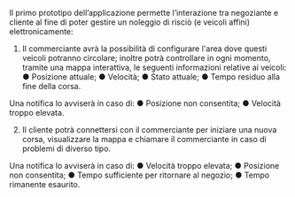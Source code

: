 
Il primo prototipo dell’applicazione permette l’interazione tra negoziante e cliente al fine di poter gestire un
noleggio di risciò (e veicoli affini) elettronicamente:

  1. Il commerciante avrà la possibilità di configurare l'area dove questi veicoli potranno
  circolare; inoltre potrà controllare in ogni momento, tramite una mappa interattiva, le
  seguenti informazioni relative ai veicoli:
    ● Posizione attuale;
    ● Velocità;
    ● Stato attuale;
    ● Tempo residuo alla fine della corsa.
  
  Una notifica lo avviserà in caso di:
    ● Posizione non consentita;
    ● Velocità troppo elevata.

  2. Il cliente potrà connettersi con il commerciante per iniziare una nuova corsa,
  visualizzare la mappa e chiamare il commerciante in caso di problemi di diverso tipo.
  
  Una notifica lo avviserà in caso di:
    ● Velocità troppo elevata;
    ● Posizione non consentita;
    ● Tempo sufficiente per ritornare al negozio;
    ● Tempo rimanente esaurito. 
